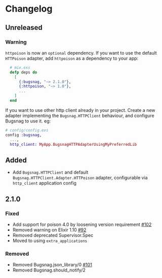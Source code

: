 # Changelog

## Unreleased

### Warning

`httpoison` is now an `optional` dependency. If you want to use the default `HTTPoison` adapter, add `httpoison` as a dependency to your app:
```elixir
  # mix.exs
  defp deps do
    [
      {:bugsnag, "~> 2.1.0"},
      {:httpoison, "~> 1.0"},
      ...
    ]
  end
```
If you want to use other http client already in your project. Create a new adapter implementing the `Bugsnag.HTTPClient` behaviour, and configure Bugsnag to use it. eg:
```elixir
# config/config.exs
config :bugsnag, 
  ...,
  http_client: MyApp.BugsnagHTTPAdapterUsingMyPreferredLib
```


## Added
- Add `Bugsnag.HTTPClient` and default `Bugsnag.HTTPClient.Adapter.HTTPoison` adapter, configurable via `http_client` application config

## 2.1.0

### Fixed
- Add support for poison 4.0 by loosening version requirement [#102](https://github.com/bugsnag-elixir/bugsnag-elixir/pull/102)
- Removed warning on Elixir 1.10 [#92](https://github.com/bugsnag-elixir/bugsnag-elixir/pull/92)
- Removed deprecated Supervisor.Spec
- Moved to using `extra_applications`

### Removed
- Removed Bugsnag.json_library/0 [#101](https://github.com/bugsnag-elixir/bugsnag-elixir/pull/101)
- Removed Bugsnag.should_notify/2
